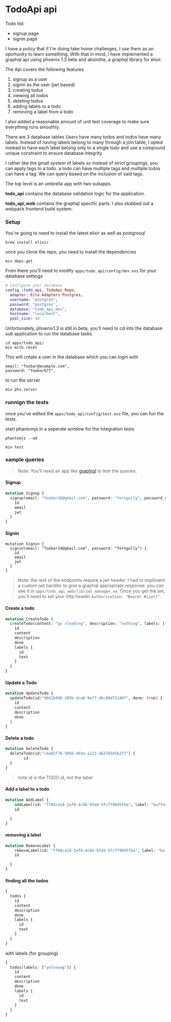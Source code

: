 # TodoApi api

Todo list:
* signup page
* signin page


I have a policy that if I'm doing take home challenges, I use them as an oportunity to learn something. With that in mind, I have implemented a graphql api using phoenix 1.3 beta and absinthe, a graphql library for elixir.

The Api covers the following features
1. signup as a user
2. signin as the user (jwt based)
3. creating todos
4. viewing all todos
5. deleting todos
6. adding labels to a todo
7. removing a label from a todo

I also added a reasonable amount of unit test coverage to make sure everything runs smoothly.

There are 3 database tables Users have many todos and todos have many labels. Instead of having labels belong to many through a join table, I opted instead to have each label belong only to a single todo and use a compound unique constraint to ensure database integrity.

I rather like the gmail system of labels so instead of strict groupings, you can apply tags to a todo. a todo can have multiple tags and multiple todos can have a tag. We can query based on the inclusion of said tags.

The top level is an umbrella app with two subapps.

**todo_api** contains the database validation logic for the application. 

**todo_api_web** contains the graphql specific parts. I also stubbed out a webpack frontend build system.

### Setup

You're going to need to install the latest elixir as well as postgresql

```
brew install elixir
```

once you clone the repo, you need to install the dependencies

```
mix deps.get
```

From there you'll need to modify `apps/todo_api/config/dev.exs` for your database settings

```elixir
# Configure your database
config :todo_api, TodoApi.Repo,
  adapter: Ecto.Adapters.Postgres,
  username: "postgres",
  password: "postgres",
  database: "todo_api_dev",
  hostname: "localhost",
  pool_size: 10

```

Unfortunately, phoenix1.3 is still in beta, you'll need to cd into the
database sub application to run the database tasks.

```
cd apps/todo_api/
mix ecto.reset
```
This will create a user in the database which you can login with

```
email: "foobar@example.com",
password: "foobar677",
```

to run the server

```
mix phx.server
```


### runnign the tests
once you've edited the `apps/todo_api/config/test.exs` file, you can fun the tests.

start phantomjs in a seperate window for the integration tests

```
phantomjs --wd
```


```
mix test
```

### sample queries

> Note: You'll need an app like [graphiql](https://github.com/graphql/graphiql) to test the queries.

#### Signup
```graphql
mutation Signup {
  signup(email: "foobar16@gmail.com", password: "ferngully", password_confirmation: "ferngully") {
    id
    email
    jwt
  }
}
```

#### Signin
```
mutation Signin {
  signin(email: "foobar14@gmail.com", password: "ferngully") {
    id
    email
    jwt
  }
}
```
> Note: the rest of the endpoints require a jwt header. I had to impliment a custom jwt handler to give a graphql appropriate response. you can see it in `apps/todo_api_web/lib/jwt_manager.ex`. Once you get the jwt, you'll need to set your http header `Authorization: "Bearer #{jwt}"`.

#### Create a todo
```graphql
mutation CreateTodo {
  createTodo(content: "go sleading", description: "nothing", labels: ["yoloswag", "going awesome"]) {
    id
    content
    description
    done
    labels {
      id
      text
    }
  }
}
```
#### Update a Todo
```graphql
mutation UpdateTodo {
  updateTodo(id:"9661b898-205b-4ca8-9ef7-d6c98d71146f", done: true) {
    id
    content
    description
    done
  }
}

```

#### Delete a todo
```graphql
mutation DeleteTodo {
  deleteTodo(id:"c4a82f70-5956-493a-a122-d627b545b2f7") {
		id
  }
}

```
>note id is the TODO id, not the label
#### Add a label to a todo
```graphql
mutation AddLabel {
	addLabel(id: "ff04ca18-2af8-4c66-93a9-5fcf79695fba", label: "buffoon") {
    id

  }
}

```

#### removing a label
```graphql
mutation RemoveLabel {
	removeLabel(id: "ff04ca18-2af8-4c66-93a9-5fcf79695fba", label: "buffoon") {
    id

  }
}
```

#### finding all the todos
```graphql
{
  todos {
    id
    content
    description
    done
    labels {
      id
      text
    }
  }
}
```

with labels (for grouping)

```graphql
{
  todos(labels: ["yoloswag"]) {
    id
    content
    description
    done
    labels {
      id
      text
    }
  }
}
```




